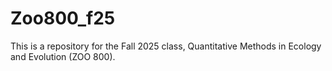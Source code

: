 # Zoo800_f25
This is a repository for the Fall 2025 class, Quantitative Methods in Ecology and Evolution (ZOO 800).
